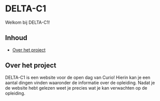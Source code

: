 # DELTA-C1

Welkom bij DELTA-C1!

## Inhoud

- [Over het project](#over-het-project)

## Over het project

DELTA-C1 is een website voor de open dag van Curio! Hierin kan je een aantal dingen vinden waaronder de informatie over de opleiding. Nadat je de website hebt gelezen weet je precies wat je kan verwachten op de opleiding.